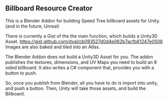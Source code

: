 Billboard Resource Creator
--------------------------

This is a Blender Addon for building Speed Tree billboard assets for Unity. (and in the future, Unreal)

There is currently a Gist of the the main function, which builds a Unity3D Asset.
https://gist.github.com/dval/cb093527d0d4e062b7acfb61247e0506
Images are also baked and tiled into an Atlas. 

The Blender Addon does not build a Unity3D Asset for you. 
The addon publishes the textures, dimensions, and UV Maps you need to build an 8 sided billboard.
It also writes a C# component that, provides you with a button to push. 

So, once you publish from Blender, all you have to do is import into unity, and push a button.
Then, Unity will take those assets, and build the Billboard.



